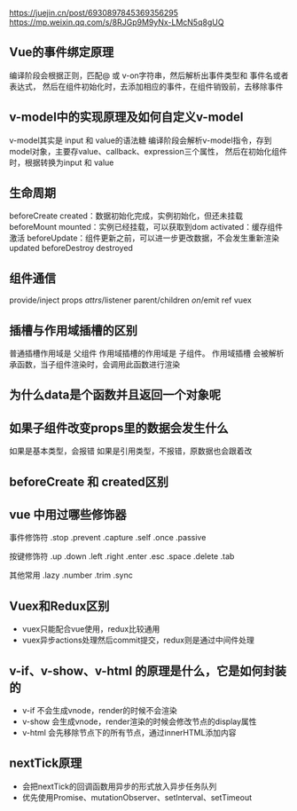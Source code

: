https://juejin.cn/post/6930897845369356295
https://mp.weixin.qq.com/s/8RJGp9M9yNx-LMcN5q8gUQ
## Vue的事件绑定原理
编译阶段会根据正则，匹配@ 或 v-on字符串，然后解析出事件类型和 事件名或者表达式，
然后在组件初始化时，去添加相应的事件，在组件销毁前，去移除事件
## v-model中的实现原理及如何自定义v-model 
v-model其实是 input 和  value的语法糖
编译阶段会解析v-model指令，存到model对象，主要存value、callback、expression三个属性，
然后在初始化组件时，根据转换为input 和 value
## 生命周期
beforeCreate
created：数据初始化完成，实例初始化，但还未挂载
beforeMount
mounted：实例已经挂载，可以获取到dom
activated：缓存组件激活
beforeUpdate：组件更新之前，可以进一步更改数据，不会发生重新渲染
updated
beforeDestroy
destroyed
## 组件通信
provide/inject
props
$attrs/$listener
parent/children
$on/$emit
ref
vuex
## 插槽与作用域插槽的区别
普通插槽作用域是 父组件
作用域插槽的作用域是 子组件。
作用域插槽 会被解析承函数，当子组件渲染时，会调用此函数进行渲染
## 为什么data是个函数并且返回一个对象呢
## 如果子组件改变props里的数据会发生什么
如果是基本类型，会报错
如果是引用类型，不报错，原数据也会跟着改

## beforeCreate 和 created区别
## vue 中用过哪些修饰器
事件修饰符
.stop
.prevent
.capture
.self
.once
.passive

按键修饰符
.up
.down
.left
.right
.enter
.esc
.space
.delete
.tab

其他常用
.lazy
.number
.trim
.sync
## Vuex和Redux区别
+ vuex只能配合vue使用，redux比较通用
+ vuex异步actions处理然后commit提交，redux则是通过中间件处理

## v-if、v-show、v-html 的原理是什么，它是如何封装的
+ v-if 不会生成vnode，render的时候不会渲染
+ v-show 会生成vnode，render渲染的时候会修改节点的display属性
+ v-html 会先移除节点下的所有节点，通过innerHTML添加内容
## nextTick原理
+ 会把nextTick的回调函数用异步的形式放入异步任务队列
+ 优先使用Promise、mutationObserver、setInterval、setTimeout
